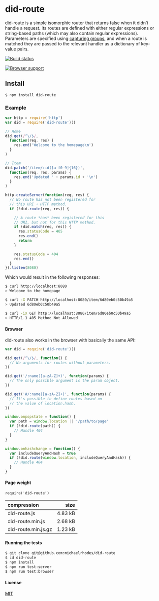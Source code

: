 # did-route

did-route is a simple isomorphic router that returns false when it didn’t handle a request. Its routes are defined with either regular expressions or string-based paths (which may also contain regular expressions). Parameters are specified using [capturing groups](https://developer.mozilla.org/en-US/docs/Web/JavaScript/Reference/Global_Objects/RegExp#grouping-back-references), and when a route is matched they are passed to the relevant handler as a dictionary of key-value pairs.

[![Build status](https://travis-ci.org/michaelrhodes/did-route.svg?branch=master)](https://travis-ci.org/michaelrhodes/did-route)

[![Browser support](https://ci.testling.com/michaelrhodes/can-route.png)](https://ci.testling.com/michaelrhodes/can-route)

## Install

```sh
$ npm install did-route
```

### Example

```js
var http = require('http')
var did = require('did-route')()

// Home
did.get(/^\/$/,
  function(req, res) {
    res.end('Welcome to the homepage\n')
  }
)

// Item
did.patch('/item/:id([a-f0-9]{16})',
  function(req, res, params) {
    res.end('Updated ' + params.id + '\n')
  }
)

http.createServer(function(req, res) {
  // No route has not been registered for
  // this URI + HTTP method.
  if (!did.route(req, res)) { 

    // A route *has* been registered for this
    // URI, but not for this HTTP method.
    if (did.match(req, res)) {
      res.statusCode = 405
      res.end()
      return
    }

    res.statusCode = 404
    res.end()
  }
}).listen(8080)
```

Which would result in the following responses:

```sh
$ curl http://localhost:8080
> Welcome to the homepage

$ curl -X PATCH http://localhost:8080/item/6d80eb0c50b49a5
> Updated 6d80eb0c50b49a5

$ curl -iX GET http://localhost:8080/item/6d80eb0c50b49a5
> HTTP/1.1 405 Method Not Allowed
```

#### Browser

did-route also works in the browser with basically the same API:

```js
var did = require('did-route')()

did.get(/^\/$/, function() {
  // No arguments for routes without parameters.
})

did.get('/:name([a-zA-Z]+)', function(params) {
  // The only possible argument is the param object.
})

did.get('#/:name([a-zA-Z]+)', function(params) {
  // It's possible to define routes based on
  // the value of location.hash.
})

window.onpopstate = function() {
  var path = window.location || '/path/to/page'
  if (!did.route(path)) {
    // Handle 404
  }
}

window.onhashchange = function() {
  var includeQueryAndHash = true
  if (!did.route(window.location, includeQueryAndHash)) {
    // Handle 404
  }
}
```

#### Page weight

`require('did-route')`

| compression         |    size |
| :------------------ | ------: |
| did-route.js        | 4.83 kB |
| did-route.min.js    | 2.68 kB |
| did-route.min.js.gz | 1.23 kB |


#### Running the tests

```sh
$ git clone git@github.com:michaelrhodes/did-route
$ cd did-route
$ npm install
$ npm run test:server
$ npm run test:browser
```

#### License

[MIT](http://opensource.org/licenses/MIT)
